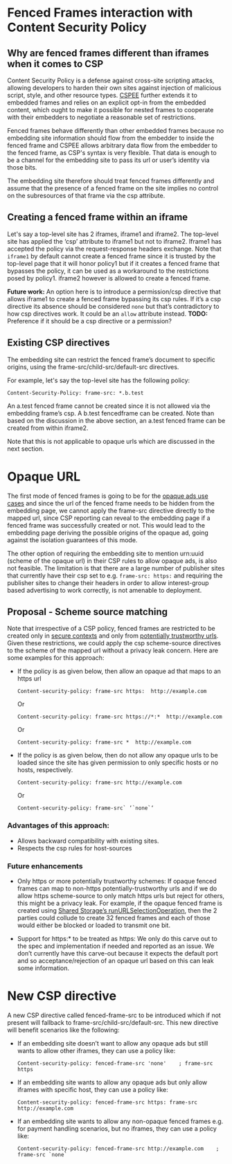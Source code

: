 # **Fenced Frames interaction with Content Security Policy**


## **Why are fenced frames different than iframes when it comes to CSP**

Content Security Policy is a defense against cross-site scripting attacks, allowing developers to harden their own sites against injection of malicious script, style, and other resource types. [CSPEE](https://w3c.github.io/webappsec-cspee/#csp-attribute) further extends it to embedded frames and relies on an explicit opt-in from the embedded content, which ought to make it possible for nested frames to cooperate with their embedders to negotiate a reasonable set of restrictions. 

Fenced frames behave differently than other embedded frames because no embedding site information should flow from the embedder to inside the fenced frame and CSPEE allows arbitrary data flow from the embedder to the fenced frame, as CSP's syntax is very flexible. That data is enough to be a channel for the embedding site to pass its url or user’s identity via those bits.

The embedding site therefore should treat fenced frames differently and assume that the presence of a fenced frame on the site implies no control on the subresources of that frame via the csp attribute.

## Creating a fenced frame within an iframe

Let's say a top-level site has 2 iframes, iframe1 and iframe2. The top-level site has applied the ‘csp’ attribute to iframe1 but not to iframe2. Iframe1 has accepted the policy via the request-response headers exchange. Note that `iframe1` by default cannot create a fenced frame since it is trusted by the top-level page that it will honor policy1 but if it creates a fenced frame that bypasses the policy, it can be used as a workaround to the restrictions posed by policy1. iframe2 however is allowed to create a fenced frame.

**Future work:** An option here is to introduce a permission/csp directive that allows iframe1 to create a fenced frame bypassing its csp rules. If it’s a csp directive its absence should be considered `none` but that’s contradictory to how csp directives work. It could be an `allow` attribute instead. **TODO:** Preference if it should be a csp directive or a permission?


## **Existing CSP directives**

The embedding site can restrict the fenced frame’s document to specific origins, using the frame-src/child-src/default-src directives.

For example, let's say the top-level site has the following policy:

`Content-Security-Policy: frame-src: *.b.test`

An a.test fenced frame cannot be created since it is not allowed via the embedding frame’s csp. A b.test fencedframe can be created.
Note than based on the discussion in the above section, an a.test fenced frame can be created from within iframe2.

Note that this is not applicable to opaque urls which are discussed in the next section.


# **Opaque URL**

The first mode of fenced frames is going to be for the [opaque ads use cases](https://github.com/shivanigithub/fenced-frame/blob/master/explainer/modes.md#opaque-ads) and since the url of the fenced frame needs to be hidden from the embedding page, we cannot apply the frame-src directive directly to the mapped url, since CSP reporting can reveal to the embedding page if a fenced frame was successfully created or not. This would lead to the embedding page deriving the possible origins of the opaque ad, going against the isolation guarantees of this mode.

The other option of requiring the embedding site to mention urn:uuid (scheme of the opaque url) in their CSP rules to allow opaque ads, is also not feasible. The limitation is that there are a large number of publisher sites that currently have their csp set to e.g. `frame-src: https:` and requiring the publisher sites to change their headers in order to allow interest-group based advertising to work correctly, is not amenable to deployment. 


## Proposal - Scheme source matching

Note that irrespective of a CSP policy, fenced frames are restricted to be created only in [secure contexts](https://w3c.github.io/webappsec-secure-contexts/) and only from [potentially trustworthy urls](https://w3c.github.io/webappsec-secure-contexts/#potentially-trustworthy-url). Given these restrictions, we could apply the csp scheme-source directives to the scheme of the mapped url without a privacy leak concern. Here are some examples for this approach:



*   If the policy is as given below, then allow an opaque ad that maps to an https url

    ```
    Content-security-policy: frame-src https:  http://example.com
    ```

    Or


    ```
    Content-security-policy: frame-src https://*:*  http://example.com
    ```

    Or


    ```
    Content-security-policy: frame-src *  http://example.com
    ```
 

*   If the policy is as given below, then do not allow any opaque urls to be loaded since the site has given permission to only specific hosts or no hosts, respectively.

    ```
    Content-security-policy: frame-src http://example.com
    ```

    Or

    ```
    Content-security-policy: frame-src` ‘`none`‘
    ```


### Advantages of this approach:



*   Allows backward compatibility with existing sites.
*   Respects the csp rules for host-sources

### Future enhancements



*   Only https or more potentially trustworthy schemes: If opaque fenced frames can map to non-https potentially-trustworthy urls and if we do allow https scheme-source to only match https urls but reject for others, this might be a privacy leak. For example, if the opaque fenced frame is created using [Shared Storage’s runURLSelectionOperation](https://github.com/pythagoraskitty/shared-storage#simple-example-consistent-ab-experiments-across-sites), then the 2 parties could collude to create 32 fenced frames and each of those would either be blocked or loaded to transmit one bit.

*   Support for https:\* to be treated as https: We only do this carve out to the spec and implementation if needed and reported as an issue. We don’t currently have this carve-out because it expects the default port and so acceptance/rejection of an opaque url based on this can leak some information. 


# **New CSP directive**

A new CSP directive called fenced-frame-src to be introduced which if not present will fallback to frame-src/child-src/default-src. This new directive will benefit scenarios like the following:



*   If an embedding site doesn’t want to allow any opaque ads but still wants to allow other iframes, they can use a policy like:

    ```
    Content-security-policy: fenced-frame-src 'none'	; frame-src https
    ```


*   If an embedding site wants to allow any opaque ads but only allow iframes with specific host, they can use a policy like:

    ```
    Content-security-policy: fenced-frame-src https: frame-src http://example.com
    ```


*   If an embedding site wants to allow any non-opaque fenced frames e.g. for payment handling scenarios, but no iframes, they can use a policy like:

    ```
    Content-security-policy: fenced-frame-src http://example.com	; frame-src `none`
    ```

